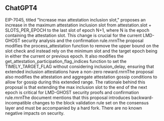 ## ChatGPT4

EIP-7045, titled "Increase max attestation inclusion slot," proposes an increase in the maximum attestation inclusion slot from attestation.slot + SLOTS_PER_EPOCH to the last slot of epoch N+1, where N is the epoch containing the attestation slot. This change is crucial for the current LMD-GHOST security analysis and the confirmation rule.rnrnThe proposal modifies the process_attestation function to remove the upper bound on the slot check and instead rely on the minimum slot and the target epoch being in either the current or previous epoch. It also modifies the get_attestation_participation_flag_indices function to set the TIMELY_TARGET_FLAG without considering inclusion_delay, ensuring that extended inclusion attestations have a non-zero reward.rnrnThe proposal also modifies the attestation and aggregate attestation gossip conditions to allow for gossip during this extended range. The rationale behind this proposal is that extending the max inclusion slot to the end of the next epoch is critical for LMD-GHOST security proofs and confirmation rule.rnrnThe document mentions that this proposal introduces backward-incompatible changes to the block validation rule set on the consensus layer and must be accompanied by a hard fork. There are no known negative impacts on security.
